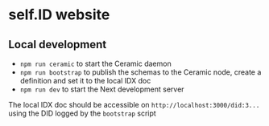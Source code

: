 # self.ID website

## Local development

- `npm run ceramic` to start the Ceramic daemon
- `npm run bootstrap` to publish the schemas to the Ceramic node, create a definition and set it to the local IDX doc
- `npm run dev` to start the Next development server

The local IDX doc should be accessible on `http://localhost:3000/did:3...` using the DID logged by the `bootstrap` script
